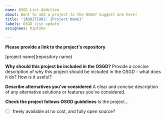 ```yaml
---
name: OSGD List Addition
about: Want to add a project to the OSGD? Suggest one here!
title: "[ADDITION]: {Project Name}"
labels: OSGD list update
assignees: Kiptoke

---
```


**Please provide a link to the project's repository**

[project name](repository name)

**Why should this project be included in the OSGD?**
Provide a concise description of why this project should be included in the OSGD - what does it do? How is it useful?

**Describe alternatives you've considered**
A clear and concise description of any alternative solutions or features you've considered.

**Check the project follows OSGD guidelines**
Is the project...

- [ ] freely available at no cost, and fully open source?
